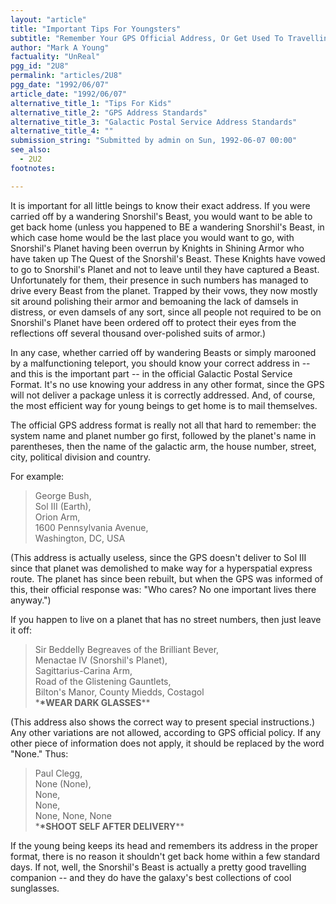 ```yaml
---
layout: "article"
title: "Important Tips For Youngsters"
subtitle: "Remember Your GPS Official Address, Or Get Used To Travelling"
author: "Mark A Young"
factuality: "UnReal"
pgg_id: "2U8"
permalink: "articles/2U8"
pgg_date: "1992/06/07"
article_date: "1992/06/07"
alternative_title_1: "Tips For Kids"
alternative_title_2: "GPS Address Standards"
alternative_title_3: "Galactic Postal Service Address Standards"
alternative_title_4: ""
submission_string: "Submitted by admin on Sun, 1992-06-07 00:00"
see_also:
  - 2U2
footnotes: 

---
```

<div>
<p>It is important for all little beings to know their exact address. If you were carried off by a wandering Snorshil's Beast, you would want to be able to get back home (unless you happened to BE a wandering Snorshil's Beast, in which case home would be the last place you would want to go, with Snorshil's Planet having been overrun by Knights in Shining Armor who have taken up The Quest of the Snorshil's Beast. These Knights have vowed to go to Snorshil's Planet and not to leave until they have captured a Beast. Unfortunately for them, their presence in such numbers has managed to drive every Beast from the planet. Trapped by their vows, they now mostly sit around polishing their armor and bemoaning the lack of damsels in distress, or even damsels of any sort, since all people not required to be on Snorshil's Planet have been ordered off to protect their eyes from the reflections off several thousand over-polished suits of armor.)</p>
<p>In any case, whether carried off by wandering Beasts or simply marooned by a malfunctioning teleport, you should know your correct address in -- and this is the important part -- in the official Galactic Postal Service Format. It's no use knowing your address in any other format, since the GPS will not deliver a package unless it is correctly addressed. And, of course, the most efficient way for young beings to get home is to mail themselves.</p>
<p>The official GPS address format is really not all that hard to remember: the system name and planet number go first, followed by the planet's name in parentheses, then the name of the galactic arm, the house number, street, city, political division and country.</p>
<p>For example:</p>
<blockquote>George Bush,<br>
Sol III (Earth),<br>
Orion Arm,<br>
1600 Pennsylvania Avenue,<br>
Washington, DC, USA</blockquote>
<p>(This address is actually useless, since the GPS doesn't deliver to Sol III since that planet was demolished to make way for a hyperspatial express route. The planet has since been rebuilt, but when the GPS was informed of this, their official response was: "Who cares? No one important lives there anyway.")</p>
<p>If you happen to live on a planet that has no street numbers, then just leave it off:</p>
<blockquote>Sir Beddelly Begreaves of the Brilliant Bever,<br>
Menactae IV (Snorshil's Planet),<br>
Sagittarius-Carina Arm,<br>
Road of the Glistening Gauntlets,<br>
Bilton's Manor, County Miedds, Costagol<br>
*<strong>*WEAR DARK GLASSES</strong>**</blockquote>
<p>(This address also shows the correct way to present special instructions.) Any other variations are not allowed, according to GPS official policy. If any other piece of information does not apply, it should be replaced by the word "None." Thus:</p>
<blockquote>Paul Clegg,<br>
None (None),<br>
None,<br>
None,<br>
None, None, None<br>
*<strong>*SHOOT SELF AFTER DELIVERY</strong>**</blockquote>
<p>If the young being keeps its head and remembers its address in the proper format, there is no reason it shouldn't get back home within a few standard days. If not, well, the Snorshil's Beast is actually a pretty good travelling companion -- and they do have the galaxy's best collections of cool sunglasses.</p>
</div>
